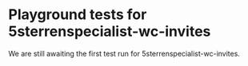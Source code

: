 # Playground tests for 5sterrenspecialist-wc-invites
We are still awaiting the first test run for 5sterrenspecialist-wc-invites.
